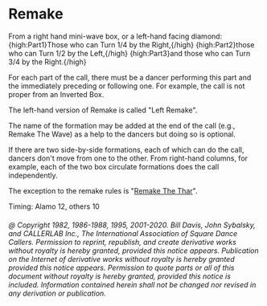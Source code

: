 
# Remake

From a right hand mini-wave box,
or a left-hand facing diamond:
{high:Part1}Those who can
Turn 1/4 by the Right,{/high}
{high:Part2}those who can Turn 1/2 by the Left,{/high}
{high:Part3}and those who can Turn 3/4 by the Right.{/high}

For each part of the call, there must be a dancer performing this part and the immediately preceding
or following one. For example, the call is not proper from an Inverted Box.

The left-hand version of Remake is called "Left Remake".

The name of the formation may be added at the end of the call (e.g., Remake The Wave)
as a help to the dancers but doing so is optional.

If there are two side-by-side formations, each of which can do the call, dancers don't
move from one to the other. From right-hand columns, for example, each of the two box
circulate formations does the call independently.

The exception to the remake rules is "[Remake The Thar](remake_the_thar.md)".

Timing: Alamo 12, others 10

###### @ Copyright 1982, 1986-1988, 1995, 2001-2020. Bill Davis, John Sybalsky, and CALLERLAB Inc., The International Association of Square Dance Callers. Permission to reprint, republish, and create derivative works without royalty is hereby granted, provided this notice appears. Publication on the Internet of derivative works without royalty is hereby granted provided this notice appears. Permission to quote parts or all of this document without royalty is hereby granted, provided this notice is included. Information contained herein shall not be changed nor revised in any derivation or publication.
